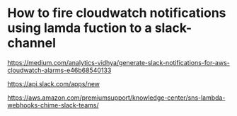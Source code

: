 # How to fire cloudwatch notifications using lamda fuction to a slack-channel

https://medium.com/analytics-vidhya/generate-slack-notifications-for-aws-cloudwatch-alarms-e46b68540133

https://api.slack.com/apps/new

https://aws.amazon.com/premiumsupport/knowledge-center/sns-lambda-webhooks-chime-slack-teams/
